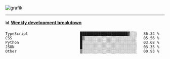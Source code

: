 ![grafik](https://user-images.githubusercontent.com/56089155/187718223-45863e96-4c28-4d4c-b3ca-02bf88aeae4c.png)

<hr />

**📊 [Weekly development breakdown](https://wakatime.com/@Ari24)**

<!--START_SECTION:waka-->

```text
TypeScript                       █████████████████████▓░░░   86.34 %
CSS                              █▒░░░░░░░░░░░░░░░░░░░░░░░   05.56 %
Python                           █░░░░░░░░░░░░░░░░░░░░░░░░   03.68 %
JSON                             █░░░░░░░░░░░░░░░░░░░░░░░░   03.35 %
Other                            ▒░░░░░░░░░░░░░░░░░░░░░░░░   00.93 %
```

<!--END_SECTION:waka-->
